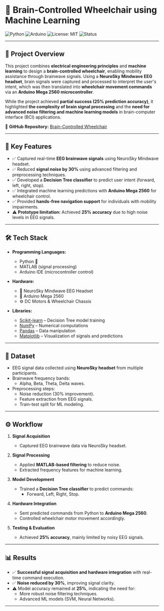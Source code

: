 # 🧠 Brain-Controlled Wheelchair using Machine Learning

![Python](https://img.shields.io/badge/Python-3.8+-blue.svg)
![Arduino](https://img.shields.io/badge/Arduino-Mega%202560-blue)
![License: MIT](https://img.shields.io/badge/License-MIT-green.svg)
![Status](https://img.shields.io/badge/Status-Prototype-yellow)

---

## 📌 Project Overview

This project combines **electrical engineering principles** and **machine learning** to design a **brain-controlled wheelchair**, enabling mobility assistance through brainwave signals. Using a **NeuroSky Mindwave EEG headset**, brain signals were captured and processed to interpret the user's intent, which was then translated into **wheelchair movement commands** via an **Arduino Mega 2560 microcontroller**.  

While the project achieved **partial success (25% prediction accuracy)**, it highlighted **the complexity of brain signal processing** and the **need for advanced noise filtering and machine learning models** in brain-computer interface (BCI) applications.  

🔗 **GitHub Repository:** [Brain-Controlled Wheelchair](https://github.com/Sufian5642/FYP.git)

---

## 🚀 Key Features

- ✅ Captured real-time **EEG brainwave signals** using NeuroSky Mindwave headset.  
- ✅ Reduced **signal noise by 30%** using advanced filtering and preprocessing techniques.  
- ✅ Developed a **Decision Tree classifier** to predict user intent (forward, left, right, stop).  
- ✅ Integrated machine learning predictions with **Arduino Mega 2560** for wheelchair control.  
- ✅ Provided **hands-free navigation support** for individuals with mobility impairments.  
- ⚠️ **Prototype limitation:** Achieved **25% accuracy** due to high noise levels in EEG signals.  

---

## 🛠️ Tech Stack

- **Programming Languages:**  
  - Python 🐍  
  - MATLAB (signal processing)  
  - Arduino IDE (microcontroller control)  

- **Hardware:**  
  - 🧠 NeuroSky Mindwave EEG Headset  
  - 🔌 Arduino Mega 2560  
  - ⚙️ DC Motors & Wheelchair Chassis  

- **Libraries:**  
  - [Scikit-learn](https://scikit-learn.org/) – Decision Tree model training  
  - [NumPy](https://numpy.org/) – Numerical computations  
  - [Pandas](https://pandas.pydata.org/) – Data manipulation  
  - [Matplotlib](https://matplotlib.org/) – Visualization of signals and predictions  

---

## 📂 Dataset

- EEG signal data collected using **NeuroSky headset** from multiple participants.  
- Brainwave frequency bands:  
  - Alpha, Beta, Theta, Delta waves.  
- Preprocessing steps:
  - Noise reduction (30% improvement).  
  - Feature extraction from EEG signals.  
  - Train-test split for ML modeling.  

---

## ⚙️ Workflow

1. **Signal Acquisition**  
   - Captured EEG brainwave data via NeuroSky headset.

2. **Signal Processing**  
   - Applied **MATLAB-based filtering** to reduce noise.  
   - Extracted frequency features for machine learning.

3. **Model Development**  
   - Trained a **Decision Tree classifier** to predict commands:
     - Forward, Left, Right, Stop.

4. **Hardware Integration**  
   - Sent predicted commands from Python to **Arduino Mega 2560**.  
   - Controlled wheelchair motor movement accordingly.

5. **Testing & Evaluation**  
   - Achieved **25% accuracy**, mainly limited by noisy EEG signals.  

---

## 📊 Results

- ✅ **Successful signal acquisition and hardware integration** with real-time command execution.  
- ✅ **Noise reduced by 30%**, improving signal clarity.  
- ⚠️ Model accuracy remained at **25%**, indicating the need for:
  - More robust noise filtering techniques.
  - Advanced ML models (SVM, Neural Networks).  

---

